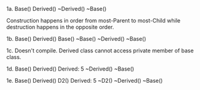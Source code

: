 1a.
Base()
Derived()
~Derived()
~Base()

Construction happens in order from most-Parent to most-Child while destruction happens
in the opposite order.

1b.
Base()
Derived()
Base()
~Base()
~Derived()
~Base()

1c. Doesn't compile. Derived class cannot access private member of base class.

1d.
Base()
Derived()
Derived: 5
~Derived()
~Base()

1e.
Base()
Derived()
D2()
Derived: 5
~D2()
~Derived()
~Base()
